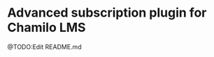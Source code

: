 Advanced subscription plugin for Chamilo LMS
=======================================
@TODO:Edit README.md

